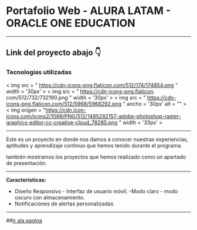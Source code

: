 # Portafolio Web - ALURA LATAM - ORACLE ONE EDUCATION 
---
Link del proyecto abajo 👇
---
### Tecnologías utilizadas

< img  src = " https://cdn-icons-png.flaticon.com/512/174/174854.png "  width = '30px'  >
< img  src = " https://cdn-icons-png.flaticon. com/512/732/732190.png "  width = '30px'  >
< img  src = " https://cdn-icons-png.flaticon.com/512/5968/5968292.png "  ancho = '30px'  alt = "" >
< img  origen = "https://cdn.icon-icons.com/icons2/1088/PNG/512/1485282157-adobe-photoshop-raster-graphics-editor-cc-creative-cloud_78285.png "  width = '33px'  >

---

Este es un proyecto en donde nos damos a conocer nuestras experiencias, aptitudes y aprendizaje continuo que hemos tenido durante el programa.

también mostramos los proyectos que hemos realizado como un apartado de presentación.

---

**Caracteristicas:**
- Diseño Responsivo - Interfaz de usuario  móvil. 
-Modo claro - modo oscuro con almacenamiento.
- Notificaciones de alertas personalizadas 

---
##[ir ala pagina](https://fanerstder.github.io/Portafolio-desarrollador-web/)
